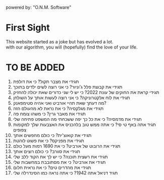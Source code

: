 powered by: "O.N.M. Software"
# First Sight #

This website started as a joke but has evolved a lot.<br />
with our algorithm, you will (hopefully) find the love of your life.


# TO BE ADDED #
1. תגידי את מצבר תקול? כי את דולפת
2. תגידי את קבוצת פלל ג'וניור? כי אני רוצה לשים ילדים בתוכך
3. תגידי קראת את החוקים של עונת 2022? כי יש לי שני כדורים שאת יכולה להחזיק
4. תגידי את לוח אלקטרוניקה? כי אני רוצה לעשות אותך על השולחן
5. מה דעתך שאת תהיי אורביט ואני אהיה סטימפאנק?
6. תגידי את מגלקסיה? כי את נראת לא מהעולם הזה
7. תגידי את מאבר גרין? כי משהו צומח פה
8. תגידי את מדמסיה? כי את כל כך יפה ששכחתי מה המשפט פתיחה שלי
9. תגיד אתה באף טי סי? כי אתה ממש טוב בלהכניס את האצבעות שלך למקומות צפופים
10. תגידי את קואוצ'ית? כי כולם מחפשים אותך
11. תגידי את מפניקס? כי את פשוט לוהטת
12. תגידי את הרובוט של אורביט? כי את 1690 רמות מעל כולם
13. תגידי את סוורב? כי כולם רוצים אותך
14. תגידי את רשצית תוכנה? כי יש לך את הקוד ללב שלי
15. תגידי את אורביט? כי את מסתובבת במחשבות שלי 
16. תגידי את מהדרים טים? כי את נראית חלום
17. תגיד דניאל אתה 1942? כי אתה נראה כמו הסינדרלה שלי
